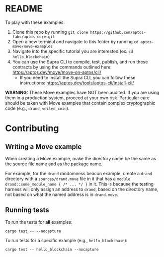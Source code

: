 # README

To play with these examples:
1. Clone this repo by running `git clone https://github.com/aptos-labs/aptos-core.git`
2. Open a new terminal and navigate to this folder by running `cd aptos-move/move-examples`
3. Navigate into the specific tutorial you are interested (ex. `cd hello_blockchain`)
4. You can use the Supra CLI to compile, test, publish, and run these contracts by using the commands outlined here: https://aptos.dev/move/move-on-aptos/cli/
     - If you need to install the Supra CLI, you can follow these instructions: https://aptos.dev/tools/aptos-cli/install-cli/

**WARNING:** These Move examples have NOT been audited. If you are using them in a production system, proceed at your own risk.
Particular care should be taken with Move examples that contain complex cryptographic code (e.g., `drand`, `veiled_coin`).

# Contributing

## Writing a Move example

When creating a Move example, make the directory name be the same as the source file name and as the package name.

For example, for the `drand` randomness beacon example, create a `drand` directory with a `sources/drand.move` file in it that has a `module drand::some_module_name { /* ... */ }` in it.
This is because the testing harness will only assign an address to `drand`, based on the directory name, not based on what the named address is in `drand.move`.

## Running tests

To run the tests for **all** examples:

```
cargo test -- --nocapture
```

To run tests for a specific example (e.g., `hello_blockchain`):

```
cargo test -- hello_blockchain --nocapture
```
